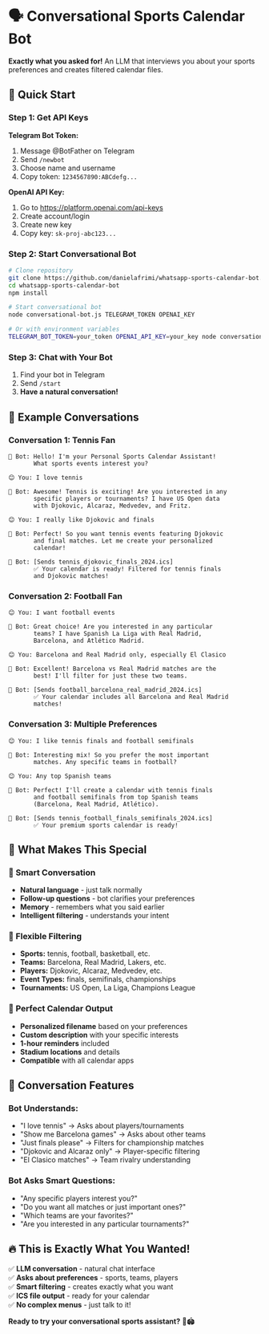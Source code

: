 # 🗣️ Conversational Sports Calendar Bot

**Exactly what you asked for!** An LLM that interviews you about your sports preferences and creates filtered calendar files.

## 🚀 Quick Start

### Step 1: Get API Keys

**Telegram Bot Token:**
1. Message @BotFather on Telegram
2. Send `/newbot`
3. Choose name and username
4. Copy token: `1234567890:ABCdefg...`

**OpenAI API Key:**
1. Go to https://platform.openai.com/api-keys
2. Create account/login
3. Create new key
4. Copy key: `sk-proj-abc123...`

### Step 2: Start Conversational Bot

```bash
# Clone repository
git clone https://github.com/danielafrimi/whatsapp-sports-calendar-bot.git
cd whatsapp-sports-calendar-bot
npm install

# Start conversational bot
node conversational-bot.js TELEGRAM_TOKEN OPENAI_KEY

# Or with environment variables
TELEGRAM_BOT_TOKEN=your_token OPENAI_API_KEY=your_key node conversational-bot.js
```

### Step 3: Chat with Your Bot

1. Find your bot in Telegram
2. Send `/start`
3. **Have a natural conversation!**

## 💬 Example Conversations

### **Conversation 1: Tennis Fan**
```
🤖 Bot: Hello! I'm your Personal Sports Calendar Assistant! 
       What sports events interest you?

😊 You: I love tennis

🤖 Bot: Awesome! Tennis is exciting! Are you interested in any 
       specific players or tournaments? I have US Open data 
       with Djokovic, Alcaraz, Medvedev, and Fritz.

😊 You: I really like Djokovic and finals

🤖 Bot: Perfect! So you want tennis events featuring Djokovic 
       and final matches. Let me create your personalized 
       calendar!

📅 Bot: [Sends tennis_djokovic_finals_2024.ics]
       ✅ Your calendar is ready! Filtered for tennis finals 
       and Djokovic matches!
```

### **Conversation 2: Football Fan**
```
😊 You: I want football events

🤖 Bot: Great choice! Are you interested in any particular 
       teams? I have Spanish La Liga with Real Madrid, 
       Barcelona, and Atlético Madrid.

😊 You: Barcelona and Real Madrid only, especially El Clasico

🤖 Bot: Excellent! Barcelona vs Real Madrid matches are the 
       best! I'll filter for just these two teams.

📅 Bot: [Sends football_barcelona_real_madrid_2024.ics]
       ✅ Your calendar includes all Barcelona and Real Madrid 
       matches!
```

### **Conversation 3: Multiple Preferences**
```
😊 You: I like tennis finals and football semifinals

🤖 Bot: Interesting mix! So you prefer the most important 
       matches. Any specific teams in football?

😊 You: Any top Spanish teams

🤖 Bot: Perfect! I'll create a calendar with tennis finals 
       and football semifinals from top Spanish teams 
       (Barcelona, Real Madrid, Atlético).

📅 Bot: [Sends tennis_football_finals_semifinals_2024.ics]
       ✅ Your premium sports calendar is ready!
```

## 🎯 What Makes This Special

### **🧠 Smart Conversation**
- **Natural language** - just talk normally
- **Follow-up questions** - bot clarifies your preferences  
- **Memory** - remembers what you said earlier
- **Intelligent filtering** - understands your intent

### **🎪 Flexible Filtering**
- **Sports:** tennis, football, basketball, etc.
- **Teams:** Barcelona, Real Madrid, Lakers, etc.
- **Players:** Djokovic, Alcaraz, Medvedev, etc.
- **Event Types:** finals, semifinals, championships
- **Tournaments:** US Open, La Liga, Champions League

### **📅 Perfect Calendar Output**
- **Personalized filename** based on your preferences
- **Custom description** with your specific interests
- **1-hour reminders** included
- **Stadium locations** and details
- **Compatible** with all calendar apps

## 🎨 Conversation Features

### **Bot Understands:**
- "I love tennis" → Asks about players/tournaments
- "Show me Barcelona games" → Asks about other teams
- "Just finals please" → Filters for championship matches
- "Djokovic and Alcaraz only" → Player-specific filtering
- "El Clasico matches" → Team rivalry understanding

### **Bot Asks Smart Questions:**
- "Any specific players interest you?"
- "Do you want all matches or just important ones?"
- "Which teams are your favorites?"
- "Are you interested in any particular tournaments?"

## 🔥 This is Exactly What You Wanted!

✅ **LLM conversation** - natural chat interface  
✅ **Asks about preferences** - sports, teams, players  
✅ **Smart filtering** - creates exactly what you want  
✅ **ICS file output** - ready for your calendar  
✅ **No complex menus** - just talk to it!  

**Ready to try your conversational sports assistant?** 🤖🏟️